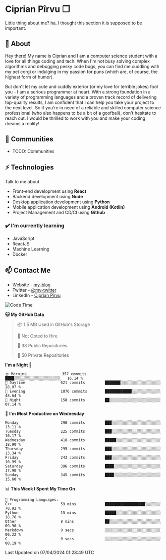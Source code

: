 # Ciprian Pîrvu ❐

Little thing about me? ha, I thought this section it is supposed to be important.

## 🧐 About

Hey there! My name is Ciprian and I am a computer science student with a love for all things coding and tech. When I'm not busy solving complex algorithms and debugging pesky code bugs, you can find me cuddling with my pet corgi or indulging in my passion for puns (which are, of course, the highest form of humor).

But don't let my cute and cuddly exterior (or my love for terrible jokes) fool you - I am a serious programmer at heart. With a strong foundation in a variety of programming languages and a proven track record of delivering top-quality results, I am confident that I can help you take your project to the next level. So if you're in need of a reliable and skilled computer science professional (who also happens to be a bit of a goofball), don't hesitate to reach out. I would be thrilled to work with you and make your coding dreams a reality!

## 👯 Communities

-   TODO: Communities

## ⚡ Technologies

Talk to me about

-   Front-end development using **React**
-   Backend development using **Node**
-   Desktop application development using **Python**
-   Mobile application development using **Android (Kotlin)**
-   Project Management and CD/CI using **Github**

### ✔️ I'm currently learning

-   JavaScript
-   ReactJS
-   Machine Learning
-   Docker

## 📫 Contact Me

-   Website - [my-blog]()
-   Twitter - [@my-twitter]()
-   LinkedIn - [Ciprian Pîrvu](https://www.linkedin.com/in/p%C3%AErvu-ciprian-cristian-4415991b1/)

<!--START_SECTION:waka-->
![Code Time](http://img.shields.io/badge/Code%20Time-1%2C972%20hrs%2011%20mins-blue)

**🐱 My GitHub Data** 

> 📦 1.5 MB Used in GitHub's Storage 
 > 
> 🚫 Not Opted to Hire
 > 
> 📜 38 Public Repositories 
 > 
> 🔑 50 Private Repositories 
 > 
**I'm a Night 🦉** 

```text
🌞 Morning                357 commits         ████░░░░░░░░░░░░░░░░░░░░░   16.14 % 
🌆 Daytime                621 commits         ███████░░░░░░░░░░░░░░░░░░   28.07 % 
🌃 Evening                1076 commits        ████████████░░░░░░░░░░░░░   48.64 % 
🌙 Night                  158 commits         ██░░░░░░░░░░░░░░░░░░░░░░░   07.14 % 
```
📅 **I'm Most Productive on Wednesday** 

```text
Monday                   290 commits         ███░░░░░░░░░░░░░░░░░░░░░░   13.11 % 
Tuesday                  225 commits         ███░░░░░░░░░░░░░░░░░░░░░░   10.17 % 
Wednesday                418 commits         █████░░░░░░░░░░░░░░░░░░░░   18.90 % 
Thursday                 295 commits         ███░░░░░░░░░░░░░░░░░░░░░░   13.34 % 
Friday                   243 commits         ███░░░░░░░░░░░░░░░░░░░░░░   10.99 % 
Saturday                 396 commits         ████░░░░░░░░░░░░░░░░░░░░░   17.90 % 
Sunday                   345 commits         ████░░░░░░░░░░░░░░░░░░░░░   15.60 % 
```


📊 **This Week I Spent My Time On** 

```text
💬 Programming Languages: 
C++                      59 mins             ██████████████████░░░░░░░   70.92 % 
Python                   15 mins             █████░░░░░░░░░░░░░░░░░░░░   18.76 % 
Other                    8 mins              ██░░░░░░░░░░░░░░░░░░░░░░░   09.90 % 
Markdown                 0 secs              ░░░░░░░░░░░░░░░░░░░░░░░░░   00.22 % 
C                        0 secs              ░░░░░░░░░░░░░░░░░░░░░░░░░   00.19 % 
```


 Last Updated on 07/04/2024 01:28:49 UTC
<!--END_SECTION:waka-->
